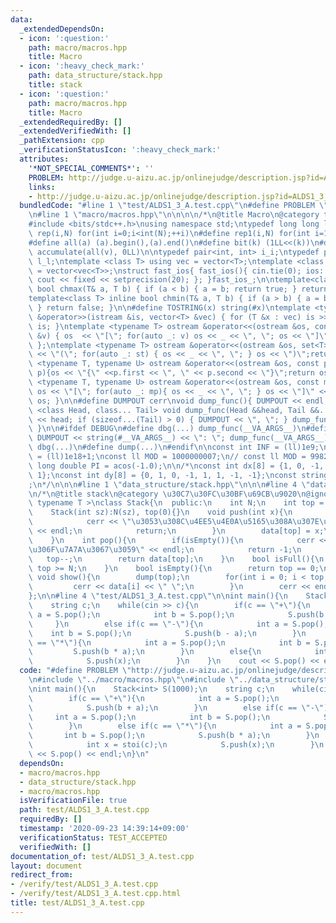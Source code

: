 ```yaml
---
data:
  _extendedDependsOn:
  - icon: ':question:'
    path: macro/macros.hpp
    title: Macro
  - icon: ':heavy_check_mark:'
    path: data_structure/stack.hpp
    title: stack
  - icon: ':question:'
    path: macro/macros.hpp
    title: Macro
  _extendedRequiredBy: []
  _extendedVerifiedWith: []
  _pathExtension: cpp
  _verificationStatusIcon: ':heavy_check_mark:'
  attributes:
    '*NOT_SPECIAL_COMMENTS*': ''
    PROBLEM: http://judge.u-aizu.ac.jp/onlinejudge/description.jsp?id=ALDS1_3_A&lang=jp
    links:
    - http://judge.u-aizu.ac.jp/onlinejudge/description.jsp?id=ALDS1_3_A&lang=jp
  bundledCode: "#line 1 \"test/ALDS1_3_A.test.cpp\"\n#define PROBLEM \"http://judge.u-aizu.ac.jp/onlinejudge/description.jsp?id=ALDS1_3_A&lang=jp\"\
    \n#line 1 \"macro/macros.hpp\"\n\n\n\n/*\n@title Macro\n@category template\n*/\n\
    #include <bits/stdc++.h>\nusing namespace std;\ntypedef long long ll;\n#define\
    \ rep(i,N) for(int i=0;i<int(N);++i)\n#define rep1(i,N) for(int i=1;i<int(N);++i)\n\
    #define all(a) (a).begin(),(a).end()\n#define bit(k) (1LL<<(k))\n#define SUM(v)\
    \ accumulate(all(v), 0LL)\n\ntypedef pair<int, int> i_i;\ntypedef pair<ll, ll>\
    \ l_l;\ntemplate <class T> using vec = vector<T>;\ntemplate <class T> using vvec\
    \ = vector<vec<T>>;\nstruct fast_ios{ fast_ios(){ cin.tie(0); ios::sync_with_stdio(false);\
    \ cout << fixed << setprecision(20); }; }fast_ios_;\n\ntemplate<class T> inline\
    \ bool chmax(T& a, T b) { if (a < b) { a = b; return true; } return false; }\n\
    template<class T> inline bool chmin(T& a, T b) { if (a > b) { a = b; return true;\
    \ } return false; }\n\n#define TOSTRING(x) string(#x)\ntemplate <typename T> istream\
    \ &operator>>(istream &is, vector<T> &vec) { for (T &x : vec) is >> x; return\
    \ is; }\ntemplate <typename T> ostream &operator<<(ostream &os, const vector<T>\
    \ &v) { os  << \"[\"; for(auto _: v) os << _ << \", \"; os << \"]\"; return os;\
    \ };\ntemplate <typename T> ostream &operator<<(ostream &os, set<T> &st) { os\
    \ << \"(\"; for(auto _: st) { os << _ << \", \"; } os << \")\";return os;}\ntemplate\
    \ <typename T, typename U> ostream &operator<<(ostream &os, const pair< T, U >&\
    \ p){os << \"{\" <<p.first << \", \" << p.second << \"}\";return os; }\ntemplate\
    \ <typename T, typename U> ostream &operator<<(ostream &os, const map<T, U> &mp){\
    \ os << \"[\"; for(auto _: mp){ os << _ << \", \"; } os << \"]\" << endl; return\
    \ os; }\n\n#define DUMPOUT cerr\nvoid dump_func(){ DUMPOUT << endl; }\ntemplate\
    \ <class Head, class... Tail> void dump_func(Head &&head, Tail &&... tail) { DUMPOUT\
    \ << head; if (sizeof...(Tail) > 0) { DUMPOUT << \", \"; } dump_func(std::move(tail)...);\
    \ }\n\n#ifdef DEBUG\n#define dbg(...) dump_func(__VA_ARGS__)\n#define dump(...)\
    \ DUMPOUT << string(#__VA_ARGS__) << \": \"; dump_func(__VA_ARGS__)\n#else\n#define\
    \ dbg(...)\n#define dump(...)\n#endif\n\nconst int INF = (ll)1e9;\nconst ll INFLL\
    \ = (ll)1e18+1;\nconst ll MOD = 1000000007;\n// const ll MOD = 998244353;\nconst\
    \ long double PI = acos(-1.0);\n\n/*\nconst int dx[8] = {1, 0, -1, 0, 1, -1, -1,\
    \ 1};\nconst int dy[8] = {0, 1, 0, -1, 1, 1, -1, -1};\nconst string dir = \"DRUL\"\
    ;\n*/\n\n\n#line 1 \"data_structure/stack.hpp\"\n\n\n#line 4 \"data_structure/stack.hpp\"\
    \n/*\n@title stack\n@category \u30C7\u30FC\u30BF\u69CB\u9020\n@ignore\n*/\ntemplate<\
    \ typename T >\nclass Stack{\n  public:\n    int N;\n    int top = 0;\n    T data[20000];\n\
    \    Stack(int sz):N(sz), top(0){}\n    void push(int x){\n        if(isFull()){\n\
    \            cerr << \"\u3053\u308C\u4EE5\u4E0A\u5165\u308A\u307E\u305B\u3093\"\
    \ << endl;\n            return;\n        }\n        data[top] = x;\n        top++;\n\
    \    }\n    int pop(){\n        if(isEmpty()){\n            cerr << \"\u4E2D\u8EAB\
    \u306F\u7A7A\u3067\u3059\" << endl;\n            return -1;\n        }\n     \
    \   top--;\n        return data[top];\n    }\n    bool isFull(){\n        return\
    \ top >= N;\n    }\n    bool isEmpty(){\n        return top == 0;\n    }\n   \
    \ void show(){\n        dump(top);\n        for(int i = 0; i < top;i++){\n   \
    \         cerr << data[i] << \" \";\n        }\n        cerr << endl;\n    }\n\
    };\n\n#line 4 \"test/ALDS1_3_A.test.cpp\"\n\nint main(){\n    Stack<int> S(1000);\n\
    \    string c;\n    while(cin >> c){\n        if(c == \"+\"){\n            int\
    \ a = S.pop();\n            int b = S.pop();\n            S.push(b + a);\n   \
    \     }\n        else if(c == \"-\"){\n            int a = S.pop();\n        \
    \    int b = S.pop();\n            S.push(b - a);\n        }\n        else if(c\
    \ == \"*\"){\n            int a = S.pop();\n            int b = S.pop();\n   \
    \         S.push(b * a);\n        }\n        else{\n            int x = stoi(c);\n\
    \            S.push(x);\n        }\n    }\n    cout << S.pop() << endl;\n}\n"
  code: "#define PROBLEM \"http://judge.u-aizu.ac.jp/onlinejudge/description.jsp?id=ALDS1_3_A&lang=jp\"\
    \n#include \"../macro/macros.hpp\"\n#include \"../data_structure/stack.hpp\"\n\
    \nint main(){\n    Stack<int> S(1000);\n    string c;\n    while(cin >> c){\n\
    \        if(c == \"+\"){\n            int a = S.pop();\n            int b = S.pop();\n\
    \            S.push(b + a);\n        }\n        else if(c == \"-\"){\n       \
    \     int a = S.pop();\n            int b = S.pop();\n            S.push(b - a);\n\
    \        }\n        else if(c == \"*\"){\n            int a = S.pop();\n     \
    \       int b = S.pop();\n            S.push(b * a);\n        }\n        else{\n\
    \            int x = stoi(c);\n            S.push(x);\n        }\n    }\n    cout\
    \ << S.pop() << endl;\n}\n"
  dependsOn:
  - macro/macros.hpp
  - data_structure/stack.hpp
  - macro/macros.hpp
  isVerificationFile: true
  path: test/ALDS1_3_A.test.cpp
  requiredBy: []
  timestamp: '2020-09-23 14:39:14+09:00'
  verificationStatus: TEST_ACCEPTED
  verifiedWith: []
documentation_of: test/ALDS1_3_A.test.cpp
layout: document
redirect_from:
- /verify/test/ALDS1_3_A.test.cpp
- /verify/test/ALDS1_3_A.test.cpp.html
title: test/ALDS1_3_A.test.cpp
---
```

